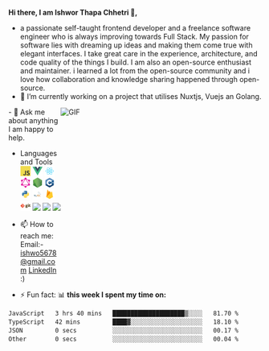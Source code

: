 **Hi there, I am Ishwor Thapa Chhetri 👋,**
- a passionate self-taught frontend developer and a freelance software engineer who is always improving towards Full Stack. My passion for software lies with dreaming up ideas and making them come true with elegant interfaces. I take great care in the experience, architecture, and code quality of the things I build.
I am also an open-source enthusiast and maintainer. i learned a lot from the open-source community and i love how collaboration and knowledge sharing happened through open-source.
- 🔭 I’m currently working on a project that utilises Nuxtjs, Vuejs an Golang.

<img align="right" alt="GIF" src="https://github.com/abhisheknaiidu/abhisheknaiidu/blob/master/code.gif?raw=true" width="400" height="320" />
- 💬 Ask me about anything I am happy to help.

- Languages and Tools
<code><img height="20" src="https://raw.githubusercontent.com/github/explore/80688e429a7d4ef2fca1e82350fe8e3517d3494d/topics/javascript/javascript.png"></code>
<code><img height="20" src="https://raw.githubusercontent.com/github/explore/80688e429a7d4ef2fca1e82350fe8e3517d3494d/topics/vue/vue.png"></code>
<code><img height="20" src="https://raw.githubusercontent.com/github/explore/80688e429a7d4ef2fca1e82350fe8e3517d3494d/topics/react/react.png"></code>
<code><img height="20" src="https://raw.githubusercontent.com/github/explore/5c058a388828bb5fde0bcafd4bc867b5bb3f26f3/topics/graphql/graphql.png"></code>
<code><img height="20" src="https://raw.githubusercontent.com/github/explore/80688e429a7d4ef2fca1e82350fe8e3517d3494d/topics/nodejs/nodejs.png"></code>
<code><img height="20" src="https://raw.githubusercontent.com/github/explore/80688e429a7d4ef2fca1e82350fe8e3517d3494d/topics/cpp/cpp.png"></code>
<code><img height="20" src="https://raw.githubusercontent.com/github/explore/80688e429a7d4ef2fca1e82350fe8e3517d3494d/topics/python/python.png"></code>
<code><img height="20" src="https://raw.githubusercontent.com/github/explore/80688e429a7d4ef2fca1e82350fe8e3517d3494d/topics/mysql/mysql.png"></code>
<code><img height="20" src="https://raw.githubusercontent.com/github/explore/80688e429a7d4ef2fca1e82350fe8e3517d3494d/topics/firebase/firebase.png"></code>
<code><img height="20" src="https://raw.githubusercontent.com/github/explore/80688e429a7d4ef2fca1e82350fe8e3517d3494d/topics/git/git.png"></code>
<code><img height="20" src="https://w7.pngwing.com/pngs/1005/511/png-transparent-web-development-html-logo-world-wide-web-consortium-create-html-signature-angle-text-rectangle-thumbnail.png"></code>
<code><img height="20" src="https://banner2.cleanpng.com/20180510/trw/kisspng-html-css-design-and-build-web-sites-web-develop-5af50c33d59ff9.681459051526008883875.jpg"></code>
<code><img height="20" src="https://seeklogo.com/images/T/tailwind-css-logo-5AD4175897-seeklogo.com.png"></code>

- 📫 How to reach me:
  Email:- ishwo5678@gmail.com
   [LinkedIn](www.linkedin.com/in/ishwor-thapa-chhetri-itc) :)
- ⚡ Fun fact:
📊 **this week I spent my time on:**
<!--START_SECTION:waka-->

```txt
JavaScript   3 hrs 40 mins   ████████████████████▒░░░░   81.70 %
TypeScript   42 mins         ████▓░░░░░░░░░░░░░░░░░░░░   18.10 %
JSON         0 secs          ░░░░░░░░░░░░░░░░░░░░░░░░░   00.17 %
Other        0 secs          ░░░░░░░░░░░░░░░░░░░░░░░░░   00.04 %
```

<!--END_SECTION:waka-->



<!--
**Ishworrr/Ishworrr** is a ✨ _special_ ✨ repository because its `README.md` (this file) appears on your GitHub profile.

Here are some ideas to get you started:
Hi there, I am Ishwor Thapa Chhetri 👋,
and I am a Front End developer and always improving towards full Stack Developing and AI researcher with a strong passion for JavaScript and education!
📈 My github stats
<p align="center"> <img src="https://github-readme-stats.vercel.app/api?username=ishworrr&show_icons=true&theme=gotham" alt="ishworthapachhetri" />

- 🔭 I’m currently working on ...
- 🌱 I’m currently learning ...
- 👯 I’m looking to collaborate on ...
- 🤔 I’m looking for help with ...
- 💬 Ask me about ...
- 📫 How to reach me: ...
- 😄 Pronouns: ...
- ⚡ Fun fact: ...
-->

